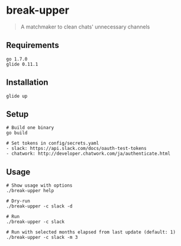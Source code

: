 # break-upper
> A matchmaker to clean chats' unnecessary channels

## Requirements
```
go 1.7.0
glide 0.11.1
```

## Installation
```
glide up
```

## Setup
```
# Build one binary
go build

# Set tokens in config/secrets.yaml
- slack: https://api.slack.com/docs/oauth-test-tokens
- chatwork: http://developer.chatwork.com/ja/authenticate.html
```

## Usage
```
# Show usage with options
./break-upper help

# Dry-run
./break-upper -c slack -d

# Run
./break-upper -c slack

# Run with selected months elapsed from last update (default: 1)
./break-upper -c slack -m 3
```
